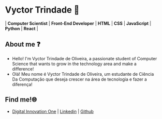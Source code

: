 
# Vyctor Trindade 🚀

 | **Computer Scientist** | **Front-End Developer** | **HTML** | **CSS** | **JavaScript** | **Python** | **React** |



## About me ❓

* Hello! I'm Vyctor Trindade de Oliveira, a passionate student of Computer Science that wants to grow in the technology area and make a difference!
* Olá! Meu nome é Vyctor Trindade de Oliveira, um estudante de Ciência Da Computação que deseja crescer na área de tecnologia e fazer a diferença!


## Find me!🌐
- [Digital Innovation One](https://www.dio.me/users/vyctor1807) | [Linkedin](https://www.linkedin.com/in/vyctor-trindade-75abb2235/) | [Github](https://github.com/Vy1807)
